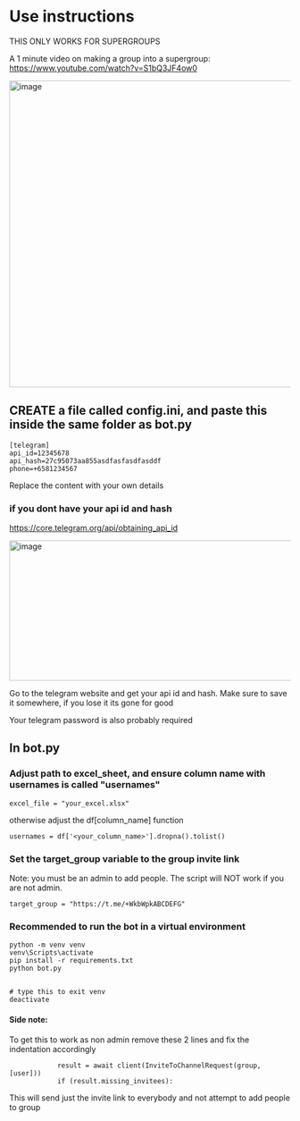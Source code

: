 # Use instructions

THIS ONLY WORKS FOR SUPERGROUPS

A 1 minute video on making a group into a supergroup:
https://www.youtube.com/watch?v=S1bQ3JF4ow0

<img width="602" height="549" alt="image" src="https://github.com/user-attachments/assets/1ae52a7b-67c6-4d51-8dd8-b62218f11bbd" />


## CREATE a file called config.ini, and paste this inside the same folder as bot.py
```
[telegram]
api_id=12345678
api_hash=27c95073aa855asdfasfasdfasddf
phone=+6581234567
```
Replace the content with your own details

### if you dont have your api id and hash
https://core.telegram.org/api/obtaining_api_id

<img width="850" height="251" alt="image" src="https://github.com/user-attachments/assets/99a9f21f-8036-4e6a-b1fd-db4c42486812" />

Go to the telegram website and get your api id and hash. Make sure to save it somewhere, if you lose it its gone for good

Your telegram password is also probably required

## In bot.py

### Adjust path to excel_sheet, and ensure column name with usernames is called "usernames"
```
excel_file = "your_excel.xlsx"
```
otherwise adjust the df[column_name] function 
```
usernames = df['<your_column_name>'].dropna().tolist()
```

### Set the target_group variable to the group invite link
Note: you must be an admin to add people. The script will NOT work if you are not admin.
```
target_group = "https://t.me/+WkbWpkABCDEFG"
```

### Recommended to run the bot in a virtual environment

```
python -m venv venv
venv\Scripts\activate
pip install -r requirements.txt
python bot.py


# type this to exit venv 
deactivate
```

#### Side note:
To get this to work as non admin
remove these 2 lines and fix the indentation accordingly
```
            result = await client(InviteToChannelRequest(group,[user]))
            if (result.missing_invitees):
```
This will send just the invite link to everybody and not attempt to add people to group










